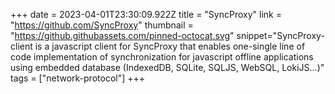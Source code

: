 +++
date = 2023-04-01T23:30:09.922Z
title = "SyncProxy"
link = "https://github.com/SyncProxy"
thumbnail = "https://github.githubassets.com/pinned-octocat.svg"
snippet="SyncProxy-client is a javascript client for SyncProxy that enables one-single line of code implementation of synchronization for javascript offline applications using embedded database (IndexedDB, SQLite, SQLJS, WebSQL, LokiJS...)"
tags = ["network-protocol"]
+++

